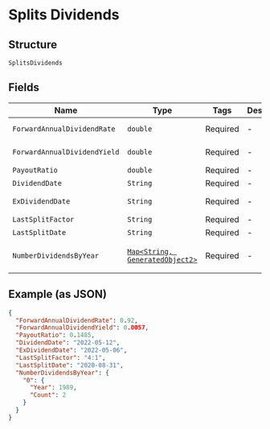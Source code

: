 
# Splits Dividends

## Structure

`SplitsDividends`

## Fields

| Name | Type | Tags | Description | Getter | Setter |
|  --- | --- | --- | --- | --- | --- |
| `ForwardAnnualDividendRate` | `double` | Required | - | double getForwardAnnualDividendRate() | setForwardAnnualDividendRate(double forwardAnnualDividendRate) |
| `ForwardAnnualDividendYield` | `double` | Required | - | double getForwardAnnualDividendYield() | setForwardAnnualDividendYield(double forwardAnnualDividendYield) |
| `PayoutRatio` | `double` | Required | - | double getPayoutRatio() | setPayoutRatio(double payoutRatio) |
| `DividendDate` | `String` | Required | - | String getDividendDate() | setDividendDate(String dividendDate) |
| `ExDividendDate` | `String` | Required | - | String getExDividendDate() | setExDividendDate(String exDividendDate) |
| `LastSplitFactor` | `String` | Required | - | String getLastSplitFactor() | setLastSplitFactor(String lastSplitFactor) |
| `LastSplitDate` | `String` | Required | - | String getLastSplitDate() | setLastSplitDate(String lastSplitDate) |
| `NumberDividendsByYear` | [`Map<String, GeneratedObject2>`](../../doc/models/generated-object-2.md) | Required | - | Map<String, GeneratedObject2> getNumberDividendsByYear() | setNumberDividendsByYear(Map<String, GeneratedObject2> numberDividendsByYear) |

## Example (as JSON)

```json
{
  "ForwardAnnualDividendRate": 0.92,
  "ForwardAnnualDividendYield": 0.0057,
  "PayoutRatio": 0.1485,
  "DividendDate": "2022-05-12",
  "ExDividendDate": "2022-05-06",
  "LastSplitFactor": "4:1",
  "LastSplitDate": "2020-08-31",
  "NumberDividendsByYear": {
    "0": {
      "Year": 1989,
      "Count": 2
    }
  }
}
```

